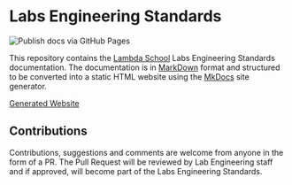 # Labs Engineering Standards

![Publish docs via GitHub Pages](https://github.com/Lambda-School-Labs/labs-engineering-standards/workflows/Publish%20docs%20via%20GitHub%20Pages/badge.svg)

This repository contains the [Lambda School](https://lambdaschool.com/) Labs
Engineering Standards documentation. The documentation is in [MarkDown](https://daringfireball.net/projects/markdown/)
format and structured to be converted into a static HTML website using the [MkDocs](https://www.mkdocs.org/)
site generator.

[Generated Website](https://lambda-school-labs.github.io/labs-engineering-standards/)

## Contributions

Contributions, suggestions and comments are welcome from anyone in the form of a
PR. The Pull Request will be reviewed by Lab Engineering staff and if approved,
will become part of the Labs Engineering Standards.
